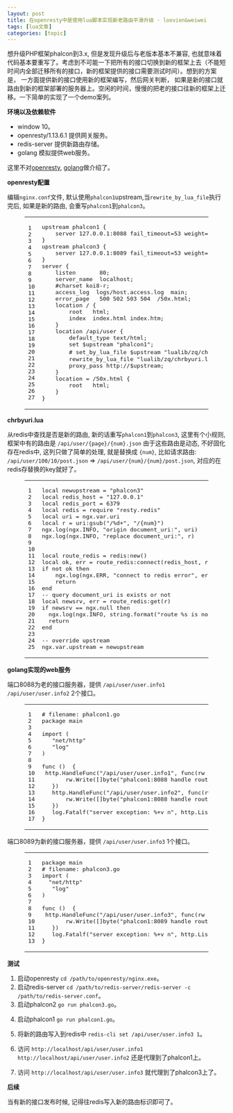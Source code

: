 ```yaml
---
layout: post
title: 在openresty中是使用lua脚本实现新老路由平滑升级 · loovien&weiwei 
tags: [lua文章]
categories: [topic]
---
```

<p>想升级PHP框架phalcon到3.x, 但是发现升级后与老版本基本不兼容, 也就意味着代码基本要重写了。考虑到不可能一下把所有的接口切换到新的框架上去（不能短时间内全部迁移所有的接口，新的框架提供的接口需要测试时间）。想到的方案是， 一方面提供新的接口使用新的框架编写，然后网关判断， 如果是新的接口就路由到新的框架部署的服务器上。空闲的时间，慢慢的把老的接口往新的框架上迁移。一下简单的实现了一个demo案列。</p>

<p><strong>环境以及依赖软件</strong></p>
<ul>
<li>window 10。</li>
<li>openresty/1.13.6.1 提供网关服务。</li>
<li>redis-server 提供新路由存储。</li>
<li>golang 模拟提供web服务。</li>
</ul>
<p>这里不对<a href="http://openresty.org" target="_blank" rel="noopener noreferrer">openresty</a>, <a href="https://golang.org/" target="_blank" rel="noopener noreferrer">golang</a>做介绍了。</p>
<p><strong>openresty配置</strong></p>
<p>编辑<code>nginx.conf</code>文件, 默认使用<code>phalcon1</code>upstream,当<code>rewrite_by_lua_file</code>执行完后, 如果是新的路由, 会重写<code>phalcon1</code>到<code>phalcon3</code>。</p>
<figure class="highlight plain"><table><tbody><tr><td class="gutter"><pre><span class="line">1</span><br/><span class="line">2</span><br/><span class="line">3</span><br/><span class="line">4</span><br/><span class="line">5</span><br/><span class="line">6</span><br/><span class="line">7</span><br/><span class="line">8</span><br/><span class="line">9</span><br/><span class="line">10</span><br/><span class="line">11</span><br/><span class="line">12</span><br/><span class="line">13</span><br/><span class="line">14</span><br/><span class="line">15</span><br/><span class="line">16</span><br/><span class="line">17</span><br/><span class="line">18</span><br/><span class="line">19</span><br/><span class="line">20</span><br/><span class="line">21</span><br/><span class="line">22</span><br/><span class="line">23</span><br/><span class="line">24</span><br/><span class="line">25</span><br/><span class="line">26</span><br/><span class="line">27</span><br/></pre></td><td class="code"><pre><span class="line">upstream phalcon1 {</span><br/><span class="line">    server 127.0.0.1:8088 fail_timeout=53 weight=4 max_fails=100;</span><br/><span class="line">}</span><br/><span class="line">upstream phalcon3 {</span><br/><span class="line">    server 127.0.0.1:8089 fail_timeout=53 weight=10 max_fails=100;</span><br/><span class="line">}</span><br/><span class="line">server {</span><br/><span class="line">    listen       80;</span><br/><span class="line">    server_name  localhost;</span><br/><span class="line">    #charset koi8-r;</span><br/><span class="line">    access_log  logs/host.access.log  main;</span><br/><span class="line">    error_page   500 502 503 504  /50x.html;</span><br/><span class="line">    location / {</span><br/><span class="line">        root   html;</span><br/><span class="line">        index  index.html index.htm;</span><br/><span class="line">    }</span><br/><span class="line">    location /api/user {</span><br/><span class="line">        default_type text/html;</span><br/><span class="line">        set $upstream &#34;phalcon1&#34;;</span><br/><span class="line">        # set_by_lua_file $upstream &#34;lualib/zq/chrbyuri.lua&#34;; # set_by_lua_file 关闭了 resty_redis API</span><br/><span class="line">        rewrite_by_lua_file &#34;lualib/zq/chrbyuri.lua&#34;;</span><br/><span class="line">        proxy_pass http://$upstream;</span><br/><span class="line">    }</span><br/><span class="line">    location = /50x.html {</span><br/><span class="line">        root   html;</span><br/><span class="line">    }</span><br/><span class="line">}</span><br/></pre></td></tr></tbody></table></figure>
<p><strong>chrbyuri.lua</strong></p>
<p>从redis中查找是否是新的路由, 新的话重写<code>phalcon1</code>到<code>phalcon3</code>, 这里有个小规则, 框架中有的路由是 <code>/api/user/{page}/{num}.json</code> 由于这些路由是动态, 不好固化存在redis中, 这列只做了简单的处理, 就是替换成 <code>{num}</code>, 比如请求路由: <code>/api/user/100/10/post.json</code> =&gt; <code>/api/user/{num}/{num}/post.json</code>, 对应的在redis存替换的key就好了。</p>
<figure class="highlight lua"><table><tbody><tr><td class="gutter"><pre><span class="line">1</span><br/><span class="line">2</span><br/><span class="line">3</span><br/><span class="line">4</span><br/><span class="line">5</span><br/><span class="line">6</span><br/><span class="line">7</span><br/><span class="line">8</span><br/><span class="line">9</span><br/><span class="line">10</span><br/><span class="line">11</span><br/><span class="line">12</span><br/><span class="line">13</span><br/><span class="line">14</span><br/><span class="line">15</span><br/><span class="line">16</span><br/><span class="line">17</span><br/><span class="line">18</span><br/><span class="line">19</span><br/><span class="line">20</span><br/><span class="line">21</span><br/><span class="line">22</span><br/><span class="line">23</span><br/><span class="line">24</span><br/><span class="line">25</span><br/></pre></td><td class="code"><pre><span class="line"><span class="keyword">local</span> newupstream = <span class="string">&#34;phalcon3&#34;</span></span><br/><span class="line"><span class="keyword">local</span> redis_host = <span class="string">&#34;127.0.0.1&#34;</span></span><br/><span class="line"><span class="keyword">local</span> redis_port = <span class="number">6379</span></span><br/><span class="line"><span class="keyword">local</span> redis = <span class="built_in">require</span> <span class="string">&#34;resty.redis&#34;</span></span><br/><span class="line"><span class="keyword">local</span> uri = ngx.var.uri</span><br/><span class="line"><span class="keyword">local</span> r = uri:<span class="built_in">gsub</span>(<span class="string">&#34;/%d+&#34;</span>, <span class="string">&#34;/{num}&#34;</span>)</span><br/><span class="line">ngx.<span class="built_in">log</span>(ngx.INFO, <span class="string">&#34;origin document_uri:&#34;</span>, uri)</span><br/><span class="line">ngx.<span class="built_in">log</span>(ngx.INFO, <span class="string">&#34;replace document_uri:&#34;</span>, r)</span><br/><span class="line"></span><br/><span class="line"></span><br/><span class="line"><span class="keyword">local</span> route_redis = redis:new()</span><br/><span class="line"><span class="keyword">local</span> ok, err = route_redis:connect(redis_host, redis_port)</span><br/><span class="line"><span class="keyword">if</span> <span class="keyword">not</span> ok <span class="keyword">then</span></span><br/><span class="line">    ngx.<span class="built_in">log</span>(ngx.ERR, <span class="string">&#34;connect to redis error&#34;</span>, err)</span><br/><span class="line">    <span class="keyword">return</span></span><br/><span class="line"><span class="keyword">end</span></span><br/><span class="line"><span class="comment">-- query document_uri is exists or not</span></span><br/><span class="line"><span class="keyword">local</span> newsrv, err = route_redis:get(r)</span><br/><span class="line"><span class="keyword">if</span> newsrv == ngx.null <span class="keyword">then</span></span><br/><span class="line">  ngx.<span class="built_in">log</span>(ngx.INFO, <span class="built_in">string</span>.<span class="built_in">format</span>(<span class="string">&#34;route %s is not new route&#34;</span>, r))</span><br/><span class="line">  <span class="keyword">return</span></span><br/><span class="line"><span class="keyword">end</span></span><br/><span class="line"></span><br/><span class="line"><span class="comment">-- override upstream</span></span><br/><span class="line">ngx.var.upstream = newupstream</span><br/></pre></td></tr></tbody></table></figure>
<p><strong>golang实现的web服务</strong></p>
<p>端口8088为老的接口服务器，提供 <code>/api/user/user.info1</code> <code>/api/user/user.info2</code> 2个接口。</p>
<figure class="highlight golang"><table><tbody><tr><td class="gutter"><pre><span class="line">1</span><br/><span class="line">2</span><br/><span class="line">3</span><br/><span class="line">4</span><br/><span class="line">5</span><br/><span class="line">6</span><br/><span class="line">7</span><br/><span class="line">8</span><br/><span class="line">9</span><br/><span class="line">10</span><br/><span class="line">11</span><br/><span class="line">12</span><br/><span class="line">13</span><br/><span class="line">14</span><br/><span class="line">15</span><br/><span class="line">16</span><br/><span class="line">17</span><br/></pre></td><td class="code"><pre><span class="line"># filename: phalcon1.<span class="keyword">go</span></span><br/><span class="line"><span class="keyword">package</span> main</span><br/><span class="line"></span><br/><span class="line"><span class="keyword">import</span> (</span><br/><span class="line">	<span class="string">&#34;net/http&#34;</span></span><br/><span class="line">	<span class="string">&#34;log&#34;</span></span><br/><span class="line">)</span><br/><span class="line"></span><br/><span class="line"><span class="function"><span class="keyword">func</span> <span class="params">()</span></span>  {</span><br/><span class="line">	http.HandleFunc(<span class="string">&#34;/api/user/user.info1&#34;</span>, <span class="function"><span class="keyword">func</span><span class="params">(rw http.ResponseWriter, r *http.Request)</span></span> {</span><br/><span class="line">		rw.Write([]<span class="keyword">byte</span>(<span class="string">&#34;phalcon1:8088 handle route: {api/user/user.info2}&#34;</span>))</span><br/><span class="line">	})</span><br/><span class="line">	http.HandleFunc(<span class="string">&#34;/api/user/user.info2&#34;</span>, <span class="function"><span class="keyword">func</span><span class="params">(rw http.ResponseWriter, r *http.Request)</span></span> {</span><br/><span class="line">		rw.Write([]<span class="keyword">byte</span>(<span class="string">&#34;phalcon1:8088 handle route: {api/user/user.info2}&#34;</span>))</span><br/><span class="line">	})</span><br/><span class="line">	log.Fatalf(<span class="string">&#34;server exception: %+v n&#34;</span>, http.ListenAndServe(<span class="string">&#34;:8088&#34;</span>, <span class="literal">nil</span>))</span><br/><span class="line">}</span><br/></pre></td></tr></tbody></table></figure>
<p>端口8089为新的接口服务器，提供 <code>/api/user/user.info3</code> 1个接口。</p>
<figure class="highlight golang"><table><tbody><tr><td class="gutter"><pre><span class="line">1</span><br/><span class="line">2</span><br/><span class="line">3</span><br/><span class="line">4</span><br/><span class="line">5</span><br/><span class="line">6</span><br/><span class="line">7</span><br/><span class="line">8</span><br/><span class="line">9</span><br/><span class="line">10</span><br/><span class="line">11</span><br/><span class="line">12</span><br/><span class="line">13</span><br/></pre></td><td class="code"><pre><span class="line"><span class="keyword">package</span> main</span><br/><span class="line"># filename: phalcon3.<span class="keyword">go</span></span><br/><span class="line"><span class="keyword">import</span> (</span><br/><span class="line">	<span class="string">&#34;net/http&#34;</span></span><br/><span class="line">	<span class="string">&#34;log&#34;</span></span><br/><span class="line">)</span><br/><span class="line"></span><br/><span class="line"><span class="function"><span class="keyword">func</span> <span class="params">()</span></span>  {</span><br/><span class="line">	http.HandleFunc(<span class="string">&#34;/api/user/user.info3&#34;</span>, <span class="function"><span class="keyword">func</span><span class="params">(rw http.ResponseWriter, r *http.Request)</span></span> {</span><br/><span class="line">		rw.Write([]<span class="keyword">byte</span>(<span class="string">&#34;phalcon1:8089 handle route: {api/user/user.info2}&#34;</span>))</span><br/><span class="line">	})</span><br/><span class="line">	log.Fatalf(<span class="string">&#34;server exception: %+v n&#34;</span>, http.ListenAndServe(<span class="string">&#34;:8089&#34;</span>, <span class="literal">nil</span>))</span><br/><span class="line">}</span><br/></pre></td></tr></tbody></table></figure>
<p><strong>测试</strong></p>
<ol>
<li>启动openresty <code>cd /path/to/openresty/nginx.exe</code>。</li>
<li>启动redis-server <code>cd /path/to/redis-server/redis-server -c /path/to/redis-server.conf</code>。</li>
<li>启动phalcon2 <code>go run phalcon3.go</code>。</li>
<li><p>启动phalcon1 <code>go run phalcon1.go</code>。</p>
</li>
<li><p>将新的路由写入到redis中 <code>redis-cli set /api/user/user.info3 1</code>。</p>
</li>
<li><p>访问 <code>http://localhost/api/user/user.info1</code>  <code>http://localhost/api/user/user.info2</code> 还是代理到了phalcon1上。</p>
</li>
<li>访问 <code>http://localhost/api/user/user.info3</code> 就代理到了phalcon3上了。</li>
</ol>
<p><strong>后续</strong></p>
<p>当有新的接口发布时候, 记得往redis写入新的路由标识即可了。</p>